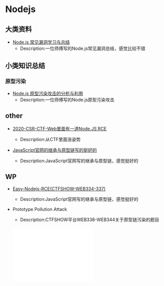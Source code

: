 # Nodejs
## 大类资料

- [Node.js 常见漏洞学习与总结](https://xz.aliyun.com/t/7184#toc-3)
  - Description:一位师傅写的Node.js常见漏洞总结，感觉比较不错
## 小类知识总结
### 原型污染

- [Node.js 原型污染攻击的分析与利用](https://xz.aliyun.com/t/4229)
  - Description:一位师傅写的Node.js原型污染攻击

## other

- [2020-CSR-CTF-Web里面有一道Node.JS RCE](https://www.secpulse.com/archives/148890.html)
  - Description:从CTF里面涨姿势

- [JavaScript官网的继承与原型链写的挺好的](https://developer.mozilla.org/zh-CN/docs/Web/JavaScript/Inheritance_and_the_prototype_chain)
  - Description:JavaScript官网写的继承与原型链，感觉挺好的

## WP

- [Easy-Nodejs-RCE(CTFSHOW-WEB334-337)](https://github.com/Stakcery/Web-Security/blob/main/ProgrammingLanguages/Nodejs/data/2020-12-ctfshow-nodejs.md)
  
  - Description:JavaScript官网写的继承与原型链，感觉挺好的
- Prototype Pollution Attack
  
  - Description:CTFSHOW平台WEB338-WEB344关于原型链污染的题目
  
  ![QQ截图20201231213203](.\data\QQ截图20201231213203.png)